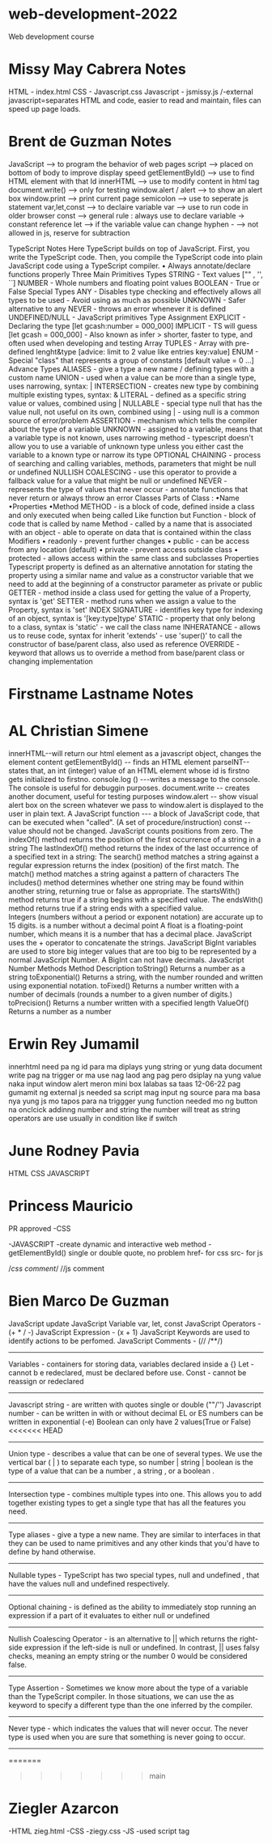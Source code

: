 # web-development-2022

Web development course

# Missy May Cabrera Notes

HTML - index.html
CSS - Javascript.css
Javascript - jsmissy.js
/-external javascript=separates HTML and code,
easier to read and maintain,
files can speed up page loads.

# Brent de Guzman Notes

JavaScript --> to program the behavior of web pages
script --> placed on bottom of body to improve display speed
getElementById() --> use to find HTML element with that Id
innerHTML --> use to modify content in html tag
document.write() --> only for testing
window.alert / alert --> to show an alert box
window.print --> print current page
semicolon --> use to seperate js statement
var,let,const --> to declaire variable
var --> use to run code in older browser
const --> general rule : always use to declare variable -> constant reference
let --> if the variable value can change
hyphen - --> not allowed in js, reserve for subtraction

TypeScript Notes Here
TypeScript builds on top of JavaScript. First, you write the TypeScript code. Then, you compile the TypeScript code into plain JavaScript code using a TypeScript compiler.
• Always annotate/declare functions properly
Three Main Primitives Types
STRING - Text values ["" , '', ``]
NUMBER - Whole numbers and floating point values
BOOLEAN - True or False
Special Types
ANY - Disables type checking and effectively allows all types to be used - Avoid using as much as possible
UNKNOWN - Safer alternative to any
NEVER - throws an error whenever it is defined
UNDEFINED/NULL - JavaScript primitives
Type Assignment
EXPLICIT - Declaring the type [let gcash:number = 000_000]
IMPLICIT - TS will guess [let gcash = 000_000] - Also known as infer > shorter, faster to type, and often used when developing and testing
Array
TUPLES - Array with pre-defined lenght&type [advice: limit to 2 value like entries key:value]
ENUM - Special "class" that represents a group of constants [default value = 0 ...]
Advance Types
ALIASES - give a type a new name / defining types with a custom name
UNION - used when a value can be more than a single type, uses narrowing, syntax: |
INTERSECTION - creates new type by combining multiple existing types, syntax: &
LITERAL - defined as a specific string value or values, combined using |
NULLABLE - special type null that has the value null, not useful on its own, combined using | - using null is a common source of error/problem
ASSERTION - mechanism which tells the compiler about the type of a variable
UNKNOWN - assigned to a variable, means that a variable type is not known, uses narrowing method - typescript doesn't allow you to use a variable of unknown type unless you either cast the variable to a known type or narrow its type
OPTIONAL CHAINING - process of searching and calling variables, methods, parameters that might be null or undefined
NULLISH COALESCING - use this operator to provide a fallback value for a value that might be null or undefined
NEVER - represents the type of values that never occur - annotate functions that never return or always throw an error
Classes
Parts of Class :
•Name
•Properties
•Method
METHOD - is a block of code, defined inside a class and only executed when being called
Like function but
Function - block of code that is called by name
Method - called by a name that is associated with an object - able to operate on data that is contained within the class
Modifiers
• readonly - prevent further changes
• public - can be access from any location (default)
• private - prevent access outside class
• protected - allows access within the same class and subclasses
Properties
Typescript property is defined as an alternative annotation for stating the property using a similar name and value as a constructor variable that we need to add at the beginning of a constructor parameter as private or public
GETTER - method inside a class used for getting the value of a Property, syntax is 'get'
SETTER - method runs when we assign a value to the Property, syntax is 'set'
INDEX SIGNATURE - identifies key type for indexing of an object, syntax is '[key:type]type'
STATIC - property that only belong to a class, syntax is 'static' - we call the class name
INHERATANCE - allows us to reuse code, syntax for inherit 'extends' - use 'super()' to call the constructor of base/parent class, also used as reference
OVERRIDE - keyword that allows us to override a method from base/parent class or changing implementation

# Firstname Lastname Notes

# AL Christian Simene

innerHTML--will return our html element as a javascript object, changes the element content
getElementById() -- finds an HTML element
parseINT-- states that, an int (integer) value of an HTML element whose id is firstno gets initialized to firstno.
console.log () ---writes a message to the console. The console is useful for debuggin purposes.
document.write -- creates another document, useful for testing purposes
window.alert -- show visual alert box on the screen whatever we pass to window.alert is displayed to the user in plain text.
A JavaScript function --- a block of JavaScript code, that can be executed when "called". (A set of procedure/instruction)
const -- value should not be changed.
JavaScript counts positions from zero.
The indexOf() method returns the position of the first occurrence of a string in a string
The lastIndexOf() method returns the index of the last occurrence of a specified text in a string:
The search() method matches a string against a regular expression
returns the index (position) of the first match.
The match() method matches a string against a pattern of characters
The includes() method determines whether one string may be found within another string, returning true or false as appropriate.
The startsWith() method returns true if a string begins with a specified value.
The endsWith() method returns true if a string ends with a specified value.  
Integers (numbers without a period or exponent notation) are accurate up to 15 digits.
is a number without a decimal point
A float is a floating-point number, which means it is a number that has a decimal place.
JavaScript uses the + operator to concatenate the strings.
JavaScript BigInt variables are used to store big integer values that are too big to be represented by a normal JavaScript Number.
A BigInt can not have decimals.
JavaScript Number Methods
Method Description
toString() Returns a number as a string
toExponential() Returns a string, with the number rounded and written using exponential notation.
toFixed() Returns a number written with a number of decimals (rounds a number to a given number of digits.)
toPrecision() Returns a number written with a specified length
ValueOf() Returns a number as a number

# Erwin Rey Jumamil

innerhtml need pa ng id para ma diplays yung string or yung data
document write pag na trigger or ma use nag laod ang pag pero dsiplay na yung value naka input
window alert meron mini box lalabas sa taas
12-06-22
pag gumamit ng external js needed sa script mag input ng source para ma basa nya yung js mo
tapos para na triggger yung function needed mo ng button na onclcick
addinng number and string the number will treat as string
operators are use usually in condition like if switch

# June Rodney Pavia

HTML
CSS
JAVASCRIPT

# Princess Mauricio

PR approved
-CSS

-JAVASCRIPT -create dynamic and interactive web
method - getElementById()
single or double quote, no problem
href- for css
src- for js

<!--html comment-->

/_css comment_/
//js comment

# Bien Marco De Guzman

JavaScript update
JavaScript Variable
var, let, const
JavaScript Operators - (+ \* / -)
JavaScript Expression - (x + 1)
JavaScript Keywords are used to identify actions to be perfomed.
JavaScript Comments - (// /\*\*/)

---

Variables - containers for storing data, variables declared inside a {}
Let - cannot b e redeclared, must be declared before use.
Const - cannot be reassign or redeclared

---

Javascript string - are written with quotes single or double (""/'')
Javascript number - can be written in with or without decimal
EL or ES numbers can be written in exponential (-e)
Boolean can only have 2 values(True or False)
<<<<<<< HEAD
__________________________________________________
Union type - describes a value that can be one of several types. We use the vertical bar ( | ) to separate each type, so number | string | boolean is the type of a value that can be a number , a string , or a boolean .
__________________________________________________
Intersection type - combines multiple types into one. This allows you to add together existing types to get a single type that has all the features you need. 
__________________________________________________
Type aliases - give a type a new name. 
They are similar to interfaces in that 
they can be used to name primitives and any 
other kinds that you'd have to define by hand otherwise.
__________________________________________________
Nullable types - TypeScript has two special types, null and undefined , that have the values null and undefined respectively.
__________________________________________________
Optional chaining - is defined as the ability to immediately stop running an expression if a part of it evaluates to either null or undefined 
__________________________________________________
Nullish Coalescing Operator - is an alternative to || which returns the right-side expression if the left-side is null or undefined. In contrast, || uses falsy checks, meaning an empty string or the number 0 would be considered false.
__________________________________________________
Type Assertion - Sometimes we know more about the type of a variable than the TypeScript compiler. In
those situations, we can use the as keyword to specify a different type than the one inferred by the compiler.
__________________________________________________
Never type - which indicates the values that will never occur. The never type is used when you are sure that something is never going to occur.
__________________________________________________ 
=======

>>>>>>> main
# Ziegler Azarcon

-HTML zieg.html
-CSS -ziegy.css
-JS -used script tag
